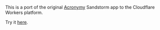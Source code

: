 This is a port of the original [Acronymy](https://github.com/dwrensha/acronymy)
Sandstorm app to the Cloudflare Workers platform.

Try it [here](https://acronymy.word.workers.dev).
